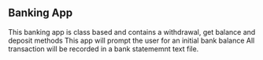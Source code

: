 ## Banking App

This banking app is class based and contains a withdrawal, get balance and deposit methods
This app will prompt the user for an initial bank balance
All transaction will be recorded in a bank statememnt text file.


